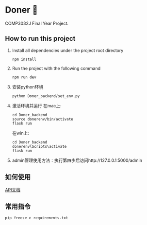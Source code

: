# Doner 🥧

COMP3032J Final Year Project.

## How to run this project

1. Install all dependencies under the project root directory

    ```shell
    npm install
    ```

2. Run the project with the following command

   ```shell
   npm run dev
   ```
3. 安装python环境

   ```shell
   python Doner_backend/set_env.py
   ```
4. 激活环境并运行
   在mac上:
   ```shell
   cd Doner_backend
   source donerenv/bin/activate
   flask run
   ```
   在win上:
   ```shell
   cd Doner_backend
   donerenv\Scripts\activate
   flask run
   ```
5. admin管理使用方法：执行第四步后访问http://127.0.0.1:5000/admin
## 如何使用
   [API文档](http://127.0.0.1:5000/apidocs)

## 常用指令

   ```shell
   pip freeze > requirements.txt
   ```
